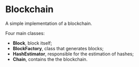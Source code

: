 # Blockchain

A simple implementation of a blockchain.

Four main classes:
* __Block__, block itself;
* __BlockFactory__, class that generates blocks;
* __HashEstimator__, responsible for the estimation of hashes;
* __Chain__, contains the the blockchain.